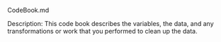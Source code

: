 CodeBook.md

Description: This code book describes the variables, the data, and any transformations or work that you performed to clean up the data.

